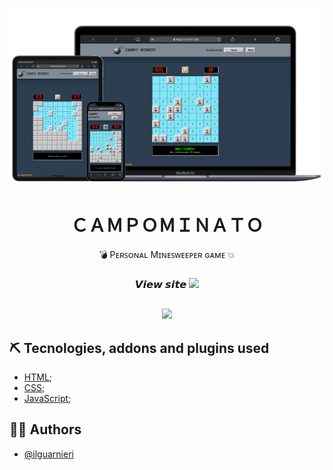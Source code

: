 <p align="center">
 <img src="screenshots/campominato.png" alt="boolbrain" width="550px">
</p>


<h1 align="center" title="Unicode Formatter">ＣＡＭＰＯＭＩＮＡＴＯ</h1>

<p align="center">
💣 Pᴇʀꜱᴏɴᴀʟ Mɪɴᴇꜱᴡᴇᴇᴩᴇʀ ɢᴀᴍᴇ 💥
</p>

<h3 align="center">
𝙑𝙞𝙚𝙬 𝙨𝙞𝙩𝙚
<span><a href="https://ilguarnieri.github.io/js-campominato-dom/" target="_blank">
<img src="https://img.shields.io/badge/-CLICK%20HERE-brightgreen">
</a></span>
</h3>

## <div>
<p align="center">
<img src="https://img.shields.io/github/languages/top/ilguarnieri/js-campominato-dom">
</p>
</div>

## ⛏️ Tecnologies, addons and plugins used
- [HTML](https://html.com);
- [CSS](https://www.w3.org/TR/CSS/);
- [JavaScript](https://devdocs.io/javascript/);

## 👨‍💻 Authors
- [@ilguarnieri](https://www.flowcode.com/page/ilguarnieri)

